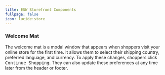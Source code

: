 ```yaml
---
title: ESW Storefront Components
fullpage: false
icon: lucide:store
---
```




### Welcome Mat

The welcome mat is a modal window that appears when shoppers visit your online store for the first time. It allows them to select their shipping country, preferred language, and currency. To apply these changes, shoppers click <kbd class="px-3 py-2 text-sm font-semibold text-gray-900 bg-white border border-gray-200 rounded-lg shadow-outer">Continue Shopping</kbd>. They can also update these preferences at any time later from the header or footer.